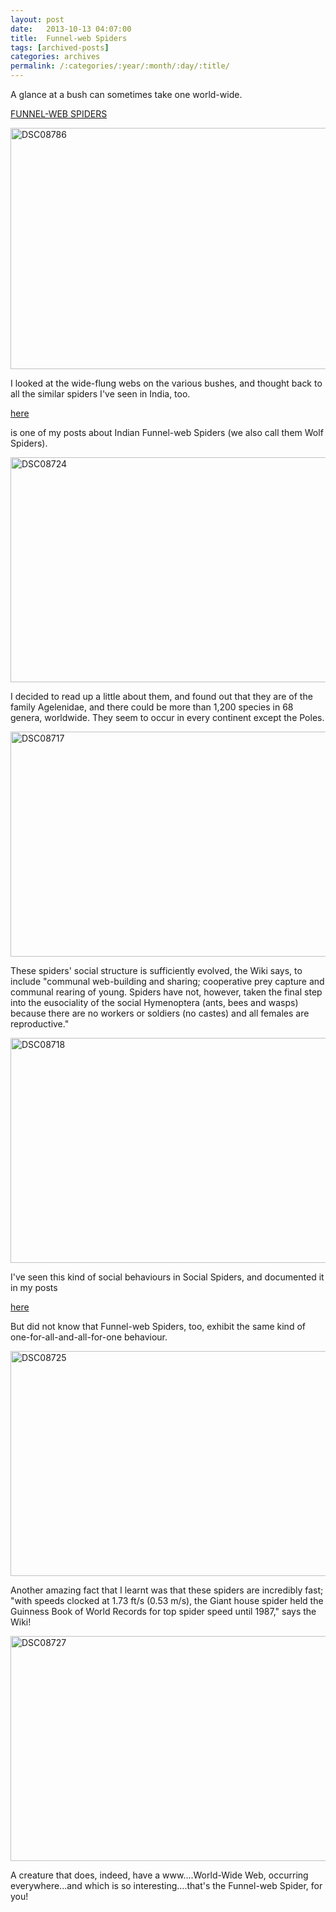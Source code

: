 ```yaml
---
layout: post
date:	2013-10-13 04:07:00
title:  Funnel-web Spiders
tags: [archived-posts]
categories: archives
permalink: /:categories/:year/:month/:day/:title/
---
```

A glance at a bush can sometimes take one world-wide.

<a href="http://en.wikipedia.org/wiki/Araneomorph_funnel-web_spider"> FUNNEL-WEB SPIDERS </a>


<a href="http://www.flickr.com/photos/86494503@N00/10047326604/" title="DSC08786 by mohandep, on Flickr"><img src="http://farm6.staticflickr.com/5441/10047326604_cce63dd2be_z.jpg" width="640" height="386" alt="DSC08786"></a>

I looked at the wide-flung webs on the various bushes, and thought back to all the similar spiders I've seen in India, too.

<a href="http://deponti.livejournal.com/154527.html?thread=823455"> here </a>

is one of my posts about Indian Funnel-web Spiders (we also call them Wolf Spiders).


<a href="http://www.flickr.com/photos/86494503@N00/10047486263/" title="DSC08724 by mohandep, on Flickr"><img src="http://farm4.staticflickr.com/3669/10047486263_6cd51268f3_z.jpg" width="640" height="360" alt="DSC08724"></a>

<lj-cut text="More about these ashtapAdas">

I decided to read up a little about them, and found out that they are of the family Agelenidae, and there could be more than 1,200 species in 68 genera, worldwide. They seem to occur in every continent except the Poles.



<a href="http://www.flickr.com/photos/86494503@N00/10047488243/" title="DSC08717 by mohandep, on Flickr"><img src="http://farm8.staticflickr.com/7440/10047488243_5e620d34f8_z.jpg" width="640" height="360" alt="DSC08717"></a>

These spiders' social structure is sufficiently evolved, the Wiki says, to include "communal web-building and sharing; cooperative prey capture and communal rearing of young. Spiders have not, however, taken the final step into the eusociality of the social Hymenoptera (ants, bees and wasps) because there are no workers or soldiers (no castes) and all females are reproductive."

<a href="http://www.flickr.com/photos/86494503@N00/10047372285/" title="DSC08718 by mohandep, on Flickr"><img src="http://farm3.staticflickr.com/2821/10047372285_d75af9279b_z.jpg" width="640" height="360" alt="DSC08718"></a>

I've seen this kind of social behaviours in Social Spiders, and documented it in my posts

<a href="http://deponti.livejournal.com/207864.html"> here </a>

But did not know that Funnel-web Spiders, too, exhibit the same kind of one-for-all-and-all-for-one behaviour.


<a href="http://www.flickr.com/photos/86494503@N00/10047319504/" title="DSC08725 by mohandep, on Flickr"><img src="http://farm6.staticflickr.com/5531/10047319504_799a46d46d_z.jpg" width="640" height="360" alt="DSC08725"></a>


Another amazing fact that I learnt was that these spiders are incredibly fast; "with speeds clocked at 1.73 ft/s (0.53 m/s), the Giant house spider held the Guinness Book of World Records for top spider speed until 1987," says the Wiki!

</lj-cut>

<a href="http://www.flickr.com/photos/86494503@N00/10047369815/" title="DSC08727 by mohandep, on Flickr"><img src="http://farm3.staticflickr.com/2844/10047369815_99570d6fbc_z.jpg" width="640" height="360" alt="DSC08727"></a>

A creature that does, indeed, have a www....World-Wide Web, occurring everywhere...and which is so interesting....that's the Funnel-web Spider, for you!
